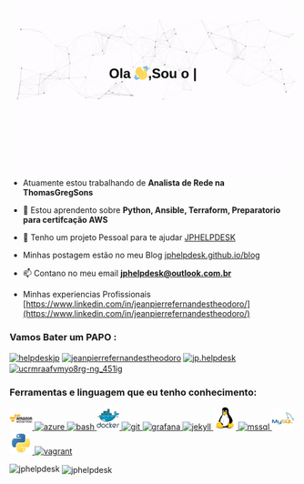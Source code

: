 
<p align="center">
  <img src="https://github.com/jphelpdesk/jphelpdesk/blob/master/assets/github2.gif" alt="Oi, eu sou a Jean Pierre">
</p>

<!--
<h1 align="center">Ola 👋, Sou Jean Pierre</h1>
<h3 align="center">Profissional de Infraestrura e futuro Devops Enginner</h3>
-->

- Atuamente estou trabalhando de **Analista de Rede na ThomasGregSons**

- 🌱 Estou aprendento sobre **Python, Ansible, Terraform, Preparatorio para certifcação AWS**

- 🤝 Tenho um projeto Pessoal para te ajudar [JPHELPDESK](https://jphelpdesk.github.io/)

- Minhas postagem estão no meu Blog [jphelpdesk.github.io/blog](jphelpdesk.github.io/blog)

- 📫 Contano no meu email **jphelpdesk@outlook.com.br**

- Minhas experiencias Profissionais [https://www.linkedin.com/in/jeanpierrefernandestheodoro/](https://www.linkedin.com/in/jeanpierrefernandestheodoro/)

<h3 align="left">Vamos Bater um PAPO :</h3>
<p align="left">
<a href="https://twitter.com/helpdeskjp" target="blank"><img align="center" src="https://raw.githubusercontent.com/rahuldkjain/github-profile-readme-generator/master/src/images/icons/Social/twitter.svg" alt="helpdeskjp" height="30" width="40" /></a>
<a href="https://linkedin.com/in/jeanpierrefernandestheodoro" target="blank"><img align="center" src="https://raw.githubusercontent.com/rahuldkjain/github-profile-readme-generator/master/src/images/icons/Social/linked-in-alt.svg" alt="jeanpierrefernandestheodoro" height="30" width="40" /></a>
<a href="https://instagram.com/jp.helpdesk" target="blank"><img align="center" src="https://raw.githubusercontent.com/rahuldkjain/github-profile-readme-generator/master/src/images/icons/Social/instagram.svg" alt="jp.helpdesk" height="30" width="40" /></a>
<a href="https://www.youtube.com/c/ucrmraafvmyo8rg-ng_451ig" target="blank"><img align="center" src="https://raw.githubusercontent.com/rahuldkjain/github-profile-readme-generator/master/src/images/icons/Social/youtube.svg" alt="ucrmraafvmyo8rg-ng_451ig" height="30" width="40" /></a>
</p>

<h3 align="left">Ferramentas e linguagem que eu tenho conhecimento:</h3>
<p align="left"> <a href="https://aws.amazon.com" target="_blank" rel="noreferrer"> <img src="https://raw.githubusercontent.com/devicons/devicon/master/icons/amazonwebservices/amazonwebservices-original-wordmark.svg" alt="aws" width="40" height="40"/> </a> <a href="https://azure.microsoft.com/en-in/" target="_blank" rel="noreferrer"> <img src="https://www.vectorlogo.zone/logos/microsoft_azure/microsoft_azure-icon.svg" alt="azure" width="40" height="40"/> </a> <a href="https://www.gnu.org/software/bash/" target="_blank" rel="noreferrer"> <img src="https://www.vectorlogo.zone/logos/gnu_bash/gnu_bash-icon.svg" alt="bash" width="40" height="40"/> </a> <a href="https://www.docker.com/" target="_blank" rel="noreferrer"> <img src="https://raw.githubusercontent.com/devicons/devicon/master/icons/docker/docker-original-wordmark.svg" alt="docker" width="40" height="40"/> </a> <a href="https://git-scm.com/" target="_blank" rel="noreferrer"> <img src="https://www.vectorlogo.zone/logos/git-scm/git-scm-icon.svg" alt="git" width="40" height="40"/> </a> <a href="https://grafana.com" target="_blank" rel="noreferrer"> <img src="https://www.vectorlogo.zone/logos/grafana/grafana-icon.svg" alt="grafana" width="40" height="40"/> </a> <a href="https://jekyllrb.com/" target="_blank" rel="noreferrer"> <img src="https://www.vectorlogo.zone/logos/jekyllrb/jekyllrb-icon.svg" alt="jekyll" width="40" height="40"/> </a> <a href="https://www.linux.org/" target="_blank" rel="noreferrer"> <img src="https://raw.githubusercontent.com/devicons/devicon/master/icons/linux/linux-original.svg" alt="linux" width="40" height="40"/> </a> <a href="https://www.microsoft.com/en-us/sql-server" target="_blank" rel="noreferrer"> <img src="https://www.svgrepo.com/show/303229/microsoft-sql-server-logo.svg" alt="mssql" width="40" height="40"/> </a> <a href="https://www.mysql.com/" target="_blank" rel="noreferrer"> <img src="https://raw.githubusercontent.com/devicons/devicon/master/icons/mysql/mysql-original-wordmark.svg" alt="mysql" width="40" height="40"/> </a> <a href="https://www.python.org" target="_blank" rel="noreferrer"> <img src="https://raw.githubusercontent.com/devicons/devicon/master/icons/python/python-original.svg" alt="python" width="40" height="40"/> </a> <a href="https://www.vagrantup.com/" target="_blank" rel="noreferrer"> <img src="https://www.vectorlogo.zone/logos/vagrantup/vagrantup-icon.svg" alt="vagrant" width="40" height="40"/> </a> </p>

<p><img align="left" src="https://github-readme-stats.vercel.app/api/top-langs?username=jphelpdesk&show_icons=true&locale=en&layout=compact" alt="jphelpdesk" /></p>

<p>&nbsp;<img align="center" src="https://github-readme-stats.vercel.app/api?username=jphelpdesk&show_icons=true&locale=en" alt="jphelpdesk" /></p>

